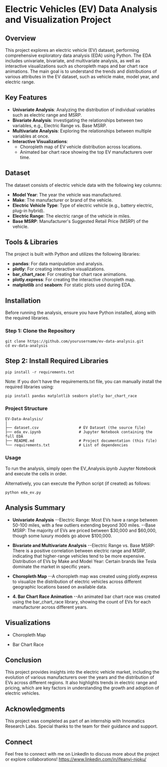 # Electric Vehicles (EV) Data Analysis and Visualization Project

## Overview

This project explores an electric vehicle (EV) dataset, performing comprehensive exploratory data analysis (EDA) using Python. The EDA includes univariate, bivariate, and multivariate analysis, as well as interactive visualizations such as choropleth maps and bar chart race animations. The main goal is to understand the trends and distributions of various attributes in the EV dataset, such as vehicle make, model year, and electric range.

## Key Features

- **Univariate Analysis**: Analyzing the distribution of individual variables such as electric range and MSRP.
- **Bivariate Analysis**: Investigating the relationships between two variables, e.g., Electric Range vs. Base MSRP.
- **Multivariate Analysis**: Exploring the relationships between multiple variables at once.
- **Interactive Visualizations**:
  - Choropleth map of EV vehicle distribution across locations.
  - Animated bar chart race showing the top EV manufacturers over time.

## Dataset

The dataset consists of electric vehicle data with the following key columns:

- **Model Year**: The year the vehicle was manufactured.
- **Make**: The manufacturer or brand of the vehicle.
- **Electric Vehicle Type**: Type of electric vehicle (e.g., battery electric, plug-in hybrid).
- **Electric Range**: The electric range of the vehicle in miles.
- **Base MSRP**: Manufacturer's Suggested Retail Price (MSRP) of the vehicle.

## Tools & Libraries

The project is built with Python and utilizes the following libraries:

- **pandas**: For data manipulation and analysis.
- **plotly**: For creating interactive visualizations.
- **bar_chart_race**: For creating bar chart race animations.
- **plotly.express**: For creating the interactive choropleth map.
- **matplotlib** and **seaborn**: For static plots used during EDA.

## Installation

Before running the analysis, ensure you have Python installed, along with the required libraries.

### Step 1: Clone the Repository

  ```
  git clone https://github.com/yourusername/ev-data-analysis.git
  cd ev-data-analysis
```

## Step 2: Install Required Libraries
```
pip install -r requirements.txt
```
Note: If you don't have the requirements.txt file, you can manually install the required libraries using:

```
pip install pandas matplotlib seaborn plotly bar_chart_race
```

### Project Structure
```
EV-Data-Analysis/
│
├── dataset.csv                  # EV Dataset (the source file)
├── eda_ev.ipynb                 # Jupyter Notebook containing the full EDA
├── README.md                    # Project documentation (this file)
└── requirements.txt             # List of dependencies
```

### Usage
To run the analysis, simply open the EV_Analysis.ipynb Jupyter Notebook and execute the cells in order.

Alternatively, you can execute the Python script (if created) as follows:
```
python eda_ev.py
```

## Analysis Summary
- **Univariate Analysis**
  --Electric Range: Most EVs have a range between 50-100 miles, with a few outliers extending beyond 300 miles.
--Base MSRP: The majority of EVs are priced between $30,000 and $60,000, though some luxury models go above $100,000.
- **Bivariate and Multivariate Analysis**
--Electric Range vs. Base MSRP: There is a positive correlation between electric range and MSRP, indicating that higher-range vehicles tend to be more expensive.
Distribution of EVs by Make and Model Year: Certain brands like Tesla dominate the market in specific years.
- **Choropleth Map**
--A choropleth map was created using plotly.express to visualize the distribution of electric vehicles across different geographic locations based on available data.

- **4. Bar Chart Race Animation**
--An animated bar chart race was created using the bar_chart_race library, showing the count of EVs for each manufacturer across different years.

## Visualizations
- Choropleth Map

- Bar Chart Race

## Conclusion
This project provides insights into the electric vehicle market, including the evolution of various manufacturers over the years and the distribution of EVs across different regions. It also highlights trends in electric range and pricing, which are key factors in understanding the growth and adoption of electric vehicles.

## Acknowledgments
This project was completed as part of an internship with Innomatics Research Labs. Special thanks to the team for their guidance and support.

## Connect
Feel free to connect with me on LinkedIn to discuss more about the project or explore collaborations!
https://www.linkedin.com/in/ifeanyi-njoku/
